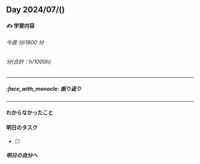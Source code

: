 ## Day 2024/07/()

#### :writing_hand: 学習内容

###### 今週 分/1800 分

###### 分(合計：h/1000h)

---

##### :face_with_monocle: 振り返り

---

#### わからなかったこと

#### 明日のタスク

- [ ]

##### 明日の自分へ
